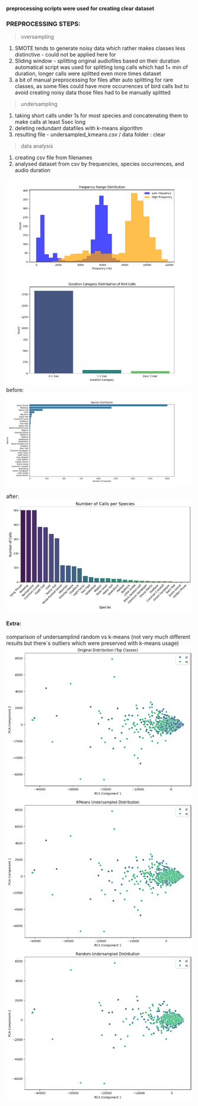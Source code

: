 #### preprocessing scripts were used for creating clear dataset

### PREPROCESSING STEPS:
> oversampling
1. SMOTE tends to generate noisy data which rather makes classes less distinctive - could not be applied here for
2. Sliding window - splitting original audiofiles based on their duration
   automatical script was used for splitting long calls which had 1+ min of duration, longer calls were splitted even more times
   dataset
3. a bit of manual preprocessing for files after auto splitting for rare classes,
as some files could have more occurrences of bird calls but to avoid creating noisy data those files had to be manually splitted


>undersampling
1. taking short calls under 1s for most species and concatenating them to make calls at least 5sec long
2. deleting redundant datafiles with k-means algorithm
3. resulting file - undersampled_kmeans.csv / data folder : clear

>data analysis
1. creating csv file from filenames
2. analysed dataset from csv by frequencies, species occurrences, and audio duration


![frequencies.png](readme_assets/frequencies.png)
![durations.png](readme_assets/durations.png)
before: ![img.png](readme_assets/img.png)

after: ![img_6.png](readme_assets/img_6.png)



#### Extra: 
comparison of undersamplind random vs k-means (not very much different results 
but there`s outliers which were preserved with k-means usage)
![img_2.png](readme_assets/img_2.png)
![img_3.png](readme_assets/img_3.png)
![img_4.png](readme_assets/img_4.png)

